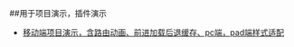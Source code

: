 ##用于项目演示，插件演示

- [移动端项目演示，含路由动画、前进加载后退缓存、pc端，pad端样式适配](https://fuphoenixes.github.io/example/distribution/#/)

